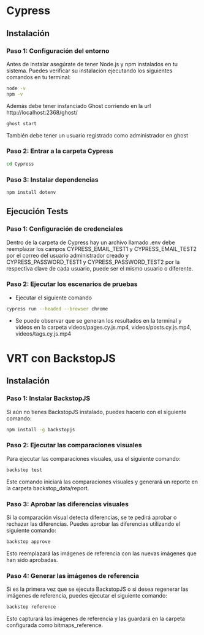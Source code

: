 # Cypress

## Instalación

### Paso 1: Configuración del entorno

Antes de instalar asegúrate de tener Node.js y npm instalados en tu sistema. Puedes verificar su instalación ejecutando los siguientes comandos en tu terminal:

```bash
node -v
npm -v
```

Además debe tener instanciado Ghost corriendo en la url http://localhost:2368/ghost/

```bash
ghost start
```

También debe tener un usuario registrado como administrador en ghost

### Paso 2: Entrar a la carpeta Cypress

```bash
cd Cypress
```

### Paso 3: Instalar dependencias

```bash
npm install dotenv
```

## Ejecución Tests

### Paso 1: Configuración de credenciales

Dentro de la carpeta de Cypress hay un archivo llamado .env debe reemplazar los campos CYPRESS_EMAIL_TEST1 y CYPRESS_EMAIL_TEST2 por el correo del usuario administrador creado y CYPRESS_PASSWORD_TEST1 y CYPRESS_PASSWORD_TEST2 por la respectiva clave de cada usuario, puede ser el mismo usuario o diferente.

### Paso 2: Ejecutar los escenarios de pruebas

- Ejecutar el siguiente comando

```bash
cypress run --headed --browser chrome
```

- Se puede observar que se generan los resultados en la terminal y vídeos en la carpeta videos/pages.cy.js.mp4, videos/posts.cy.js.mp4, videos/tags.cy.js.mp4

# VRT con BackstopJS

## Instalación

### Paso 1: Instalar BackstopJS

Si aún no tienes BackstopJS instalado, puedes hacerlo con el siguiente comando:

```bash
npm install -g backstopjs
```

### Paso 2: Ejecutar las comparaciones visuales

Para ejecutar las comparaciones visuales, usa el siguiente comando:

```bash
backstop test
```

Este comando iniciará las comparaciones visuales y generará un reporte en la carpeta backstop_data/report.

### Paso 3: Aprobar las diferencias visuales

Si la comparación visual detecta diferencias, se te pedirá aprobar o rechazar las diferencias. Puedes aprobar las diferencias utilizando el siguiente comando:

```bash
backstop approve
```

Esto reemplazará las imágenes de referencia con las nuevas imágenes que han sido aprobadas.

### Paso 4: Generar las imágenes de referencia

Si es la primera vez que se ejecuta BackstopJS o si desea regenerar las imágenes de referencia, puedes ejecutar el siguiente comando:

```bash
backstop reference
```

Esto capturará las imágenes de referencia y las guardará en la carpeta configurada como bitmaps_reference.
